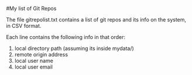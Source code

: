 #My list of Git Repos

The file gitrepolist.txt contains a list of git repos and its info on the system, in CSV format.

Each line contains the following info in that order:

1. local directory path (assuming its inside mydata/)
2. remote origin address
3. local user name
4. local user email
